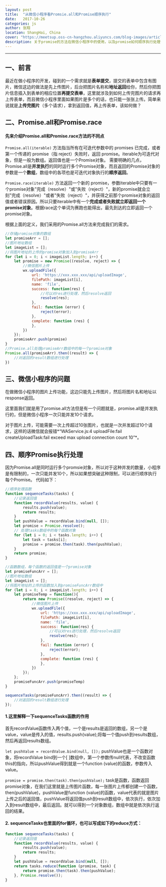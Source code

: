 ```yaml
---
layout: post
title:  "从微信小程序看Promsie.all和Promise顺序执行"
date:   2017-10-26
categories: js
author: 张翔
location: ShangHai, China
cover: "https://meetsup.oss-cn-hangzhou.aliyuncs.com/blog-images/article15/promise.jpg"
description: 关于promise的方法在微信小程序中的使用，以及promise如何顺序执行处理请求
---
```

---
## 一、前言

最近在做小程序的开发，碰到的一个需求就是**表单提交**，提交的表单中包含有图片，微信这边的做法是先上传图片，后台把图片名称和**地址返回**给你，然后你把图片信息插入到表单的相应位置**再提交表单**，这里就涉及到如何上传完图片的请求再上传表单，而且微信小程序里面如果图片是多个的话，也只能一张张上传。简单来说就是**上传完图片**（多个请求），拿到返回值，再上传表单，该如何做？

## 二、Promise.all和Promise.race

#### 先来介绍**Promise.all**和**Promise.race**方法的不同点

`Promise.all(iterable)` 方法指当所有在可迭代参数中的 promises 已完成，或者第一个传递的 promise（指 reject）失败时，返回 promise。iterable为可迭代对象，但是一般为数组。返回值也是一个Promise对象。
需要明确的几点，Promise.all是**并发执行**的同时运行多个Promise对象，而且返回的Promise对象的参数是一个**数组**，数组中的各项也是可迭代对象执行的**顺序返回**。

`Promise.race(iterable)` 方法返回一个新的 promise，参数iterable中只要有一个promise对象"完成（resolve）"或"失败（reject）"，新的promise就会立刻"完成（resolve）"或者"失败（reject）"，并获得之前那个promise对象的返回值或者错误原因。所以只要iterable中有一个**完成或者失败就立即返回一个promise对象**。根据race这个单词为赛跑也能得出，最先到达的立即返回一个promise对象。

根据上面的定义，我们采用的Promise.all方法来完成我们的需求。

```javascript
//存储promise对象的数组
let promiseArr = [];
//图片地址数组
let imageList = [];
//将图片地址的上传的promise对象加入到promiseArr
for (let i = 0; i < imageList.length; i++) {
    let promise = new Promise((resolve, reject) => {
        //微信图片上传
        wx.uploadFile({
            url: 'https://xxx.xxx.xxx/api/uploadImage',
            filePath: imageList[i],
            name: 'file',
            success: function(res) {
                //可以对res进行处理，然后resolve返回
                resolve(res);
            },
            fail: function (error) {
                reject(error);
            },
            complete: function (res) {
            },
        })
    });
    promiseArr.push(promise)
}
//Promise.all处理promiseArr数组中的每一个promise对象
Promise.all(promiseArr).then((result) => {
    //对返回的result数组进行处理
})
```

## 三、微信小程序的问题

在做微信小程序的图片上传功能，这边只能先上传图片，然后将图片名和地址以response返回。

这里面我们就是用了promise.all方法但是有一个问题就是，promise.all是并发执行的，但是微信小程序一次只能并发10个请求。

对于图片上传，可能需要一次上传超过10张图片，也就是一次并发超过10个请求，这样的话微信就会报错*“WAService.js:4 uploadFile:fail createUploadTask:fail exceed max upload connection count 10”*。

## 四、顺序Promise执行处理

因为Promise.all是同时运行多个promsie对象，所以对于这种并发的数量，小程序是有限制的，一次只能并发10个，所以如果想突破这种限制，可以进行顺序执行每个Promise。
代码如下：

```javascript
//顺序处理函数
function sequenceTasks(tasks) {
    //记录返回值
    function recordValue(results, value) {
        results.push(value);
        return results;
    }
    let pushValue = recordValue.bind(null, []);
    let promise = Promise.resolve();
    // 处理tasks数组中的每个函数对象
    for (let i = 0; i < tasks.length; i++) {
        let task = tasks[i];
        promise = promise.then(task).then(pushValue);
    }
    return promise;
}

//函数数组，每个函数的返回值是一个promise对象
let promiseFuncArr = [];
//图片地址数组
let imageList = [];
//将图片地址的上传的函数加入到promiseFuncArr数组中
for (let i = 0; i < imageList.length; i++) {
    let promiseTemp = function(){
        return new Promise((resolve, reject) => {
            //微信图片上传
            wx.uploadFile({
                url: 'https://xxx.xxx.xxx/api/uploadImage',
                filePath: imageList[i],
                name: 'file',
                success: function(res) {
                    //可以对res进行处理，然后resolve返回
                    resolve(res);
                },
                fail: function (error) {
                    reject(error);
                },
                complete: function (res) {
                },
            })
        });
    };
    promiseFuncArr.push(promiseTemp)
}

sequenceTasks(promiseFuncArr).then((result) => {
    //对返回的result数组进行处理
});
```

#### 1.这里解释一下sequenceTasks函数的作用
首先recordValue函数传入两个值，一个是results是返回的数组，另一个是value，value是传入的值，results.push(value);将每一个值push到results数组，然后再返回results数组。

`let pushValue = recordValue.bind(null, []);`
pushValue也是一个函数对象，将recordValue bind到一个[ ]数组中，第一个参数传null代表，不改变函数this的指向，所以pushValue得到就是一个function (value)的函数，参数传入value。

`promise = promise.then(task).then(pushValue);`
task是函数，函数返回promise对象，在我们这里就是上传图片函数，每一张图片上传都创建一个函数，then(pushValue)，pushValue是function (value)的函数，value代表的就是图片上传之后的返回值，pushValue将返回值push到result数组中，依次执行，依次加入到result数组中，最后返回。就可以得到一个对象数组，数组中就是依次执行返回的结果。

#### 2. sequenceTasks也里面的for循环，也可以写成如下的reduce方式：

```javascript
function sequenceTasks(tasks) {
    //记录返回值
    function recordValue(results, value) {
        results.push(value);
        return results;
    }
    let pushValue = recordValue.bind(null, []);
    return tasks.reduce(function (promise, task) {
        return promise.then(task).then(pushValue);
    }, Promise.resolve());
}
```